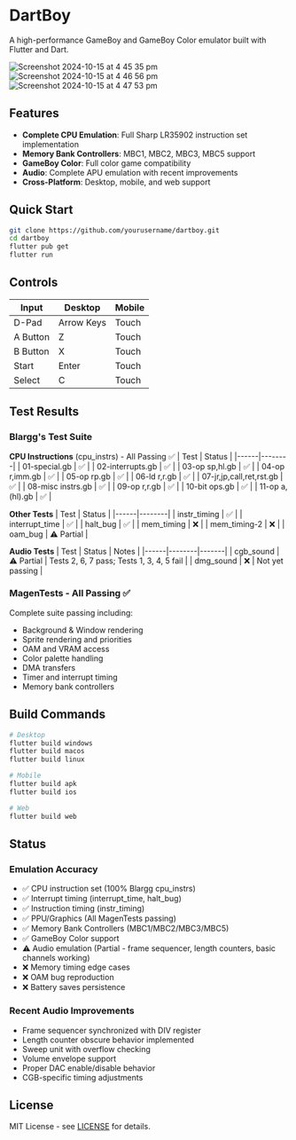 # DartBoy

A high-performance GameBoy and GameBoy Color emulator built with Flutter and Dart.

![Screenshot 2024-10-15 at 4 45 35 pm](https://github.com/user-attachments/assets/d512eb2a-b78e-4ab9-aaa5-dd26747c0ec0)
![Screenshot 2024-10-15 at 4 46 56 pm](https://github.com/user-attachments/assets/15772943-c4ce-4ce0-85f2-5ef38b3b6774)
![Screenshot 2024-10-15 at 4 47 53 pm](https://github.com/user-attachments/assets/e787f733-f498-41f6-910a-8939b78f117b)

## Features

- **Complete CPU Emulation**: Full Sharp LR35902 instruction set implementation
- **Memory Bank Controllers**: MBC1, MBC2, MBC3, MBC5 support
- **GameBoy Color**: Full color game compatibility
- **Audio**: Complete APU emulation with recent improvements
- **Cross-Platform**: Desktop, mobile, and web support

## Quick Start

```bash
git clone https://github.com/yourusername/dartboy.git
cd dartboy
flutter pub get
flutter run
```

## Controls

| Input | Desktop | Mobile |
|-------|---------|--------|
| D-Pad | Arrow Keys | Touch |
| A Button | Z | Touch |
| B Button | X | Touch |
| Start | Enter | Touch |
| Select | C | Touch |

## Test Results

### Blargg's Test Suite

**CPU Instructions** (cpu_instrs) - All Passing ✅
| Test | Status |
|------|--------|
| 01-special.gb | ✅ |
| 02-interrupts.gb | ✅ |
| 03-op sp,hl.gb | ✅ |
| 04-op r,imm.gb | ✅ |
| 05-op rp.gb | ✅ |
| 06-ld r,r.gb | ✅ |
| 07-jr,jp,call,ret,rst.gb | ✅ |
| 08-misc instrs.gb | ✅ |
| 09-op r,r.gb | ✅ |
| 10-bit ops.gb | ✅ |
| 11-op a,(hl).gb | ✅ |

**Other Tests**
| Test | Status |
|------|--------|
| instr_timing | ✅ |
| interrupt_time | ✅ |
| halt_bug | ✅ |
| mem_timing | ❌ |
| mem_timing-2 | ❌ |
| oam_bug | ⚠️ Partial |

**Audio Tests**
| Test | Status | Notes |
|------|--------|-------|
| cgb_sound | ⚠️ Partial | Tests 2, 6, 7 pass; Tests 1, 3, 4, 5 fail |
| dmg_sound | ❌ | Not yet passing |

### MagenTests - All Passing ✅

Complete suite passing including:
- Background & Window rendering
- Sprite rendering and priorities
- OAM and VRAM access
- Color palette handling
- DMA transfers
- Timer and interrupt timing
- Memory bank controllers

## Build Commands

```bash
# Desktop
flutter build windows
flutter build macos
flutter build linux

# Mobile
flutter build apk
flutter build ios

# Web
flutter build web
```

## Status

### Emulation Accuracy
- ✅ CPU instruction set (100% Blargg cpu_instrs)
- ✅ Interrupt timing (interrupt_time, halt_bug)
- ✅ Instruction timing (instr_timing)
- ✅ PPU/Graphics (All MagenTests passing)
- ✅ Memory Bank Controllers (MBC1/MBC2/MBC3/MBC5)
- ✅ GameBoy Color support
- ⚠️ Audio emulation (Partial - frame sequencer, length counters, basic channels working)
- ❌ Memory timing edge cases
- ❌ OAM bug reproduction
- ❌ Battery saves persistence

### Recent Audio Improvements
- Frame sequencer synchronized with DIV register
- Length counter obscure behavior implemented
- Sweep unit with overflow checking
- Volume envelope support
- Proper DAC enable/disable behavior
- CGB-specific timing adjustments

## License

MIT License - see [LICENSE](LICENSE) for details.
